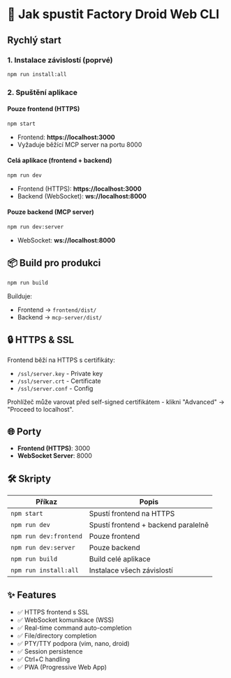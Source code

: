 # 🚀 Jak spustit Factory Droid Web CLI

## Rychlý start

### 1. Instalace závislostí (poprvé)
```bash
npm run install:all
```

### 2. Spuštění aplikace

#### Pouze frontend (HTTPS)
```bash
npm start
```
- Frontend: **https://localhost:3000**
- Vyžaduje běžící MCP server na portu 8000

#### Celá aplikace (frontend + backend)
```bash
npm run dev
```
- Frontend (HTTPS): **https://localhost:3000**
- Backend (WebSocket): **ws://localhost:8000**

#### Pouze backend (MCP server)
```bash
npm run dev:server
```
- WebSocket: **ws://localhost:8000**

## 📦 Build pro produkci

```bash
npm run build
```

Builduje:
- Frontend → `frontend/dist/`
- Backend → `mcp-server/dist/`

## 🔒 HTTPS & SSL

Frontend běží na HTTPS s certifikáty:
- `/ssl/server.key` - Private key
- `/ssl/server.crt` - Certificate
- `/ssl/server.conf` - Config

Prohlížeč může varovat před self-signed certifikátem - klikni "Advanced" → "Proceed to localhost".

## 🌐 Porty

- **Frontend (HTTPS)**: 3000
- **WebSocket Server**: 8000

## 🛠️ Skripty

| Příkaz | Popis |
|--------|-------|
| `npm start` | Spustí frontend na HTTPS |
| `npm run dev` | Spustí frontend + backend paralelně |
| `npm run dev:frontend` | Pouze frontend |
| `npm run dev:server` | Pouze backend |
| `npm run build` | Build celé aplikace |
| `npm run install:all` | Instalace všech závislostí |

## ✨ Features

- ✅ HTTPS frontend s SSL
- ✅ WebSocket komunikace (WSS)
- ✅ Real-time command auto-completion
- ✅ File/directory completion
- ✅ PTY/TTY podpora (vim, nano, droid)
- ✅ Session persistence
- ✅ Ctrl+C handling
- ✅ PWA (Progressive Web App)
